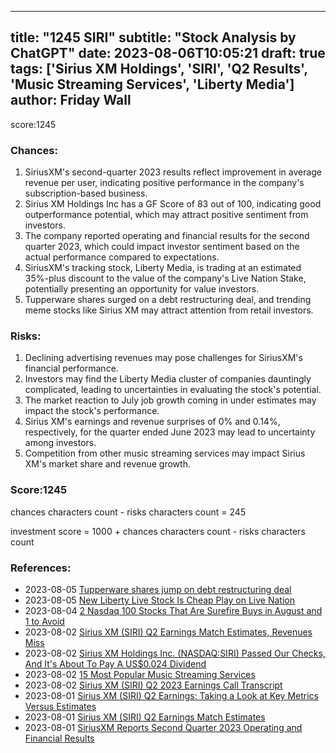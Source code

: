 
---
title: "1245 SIRI"
subtitle: "Stock Analysis by ChatGPT"
date: 2023-08-06T10:05:21
draft: true
tags: ['Sirius XM Holdings', 'SIRI', 'Q2 Results', 'Music Streaming Services', 'Liberty Media']
author: Friday Wall
---

score:1245
### Chances:
1. SiriusXM's second-quarter 2023 results reflect improvement in average revenue per user, indicating positive performance in the company's subscription-based business.
2. Sirius XM Holdings Inc has a GF Score of 83 out of 100, indicating good outperformance potential, which may attract positive sentiment from investors.
3. The company reported operating and financial results for the second quarter 2023, which could impact investor sentiment based on the actual performance compared to expectations.
4. SiriusXM's tracking stock, Liberty Media, is trading at an estimated 35%-plus discount to the value of the company's Live Nation Stake, potentially presenting an opportunity for value investors.
5. Tupperware shares surged on a debt restructuring deal, and trending meme stocks like Sirius XM may attract attention from retail investors.
### Risks:
1. Declining advertising revenues may pose challenges for SiriusXM's financial performance.
2. Investors may find the Liberty Media cluster of companies dauntingly complicated, leading to uncertainties in evaluating the stock's potential.
3. The market reaction to July job growth coming in under estimates may impact the stock's performance.
4. Sirius XM's earnings and revenue surprises of 0% and 0.14%, respectively, for the quarter ended June 2023 may lead to uncertainty among investors.
5. Competition from other music streaming services may impact Sirius XM's market share and revenue growth.
### Score:1245
chances characters count - risks characters count = 245

investment score = 1000 + chances characters count - risks characters count
### References:
- 2023-08-05 [Tupperware shares jump on debt restructuring deal](https://finance.yahoo.com/video/tupperware-shares-jump-debt-restructuring-195009365.html?.tsrc=rss)
- 2023-08-05 [New Liberty Live Stock Is Cheap Play on Live Nation](https://finance.yahoo.com/m/1950a288-146f-39c5-bfa4-5d7da1bbc70e/new-liberty-live-stock-is.html?.tsrc=rss)
- 2023-08-04 [2 Nasdaq 100 Stocks That Are Surefire Buys in August and 1 to Avoid](https://finance.yahoo.com/m/146664f1-05f7-3d84-9cd2-031b23c3853c/2-nasdaq-100-stocks-that-are.html?.tsrc=rss)
- 2023-08-02 [Sirius XM (SIRI) Q2 Earnings Match Estimates, Revenues Miss](https://finance.yahoo.com/news/sirius-xm-siri-q2-earnings-153300132.html?.tsrc=rss)
- 2023-08-02 [Sirius XM Holdings Inc. (NASDAQ:SIRI) Passed Our Checks, And It's About To Pay A US$0.024 Dividend](https://finance.yahoo.com/news/sirius-xm-holdings-inc-nasdaq-100154074.html?.tsrc=rss)
- 2023-08-02 [15 Most Popular Music Streaming Services](https://finance.yahoo.com/news/15-most-popular-music-streaming-213711428.html?.tsrc=rss)
- 2023-08-02 [Sirius XM (SIRI) Q2 2023 Earnings Call Transcript](https://finance.yahoo.com/m/04e8bc73-0fbf-3935-b4c7-11f7ab637756/sirius-xm-%28siri%29-q2-2023.html?.tsrc=rss)
- 2023-08-01 [Sirius XM (SIRI) Q2 Earnings: Taking a Look at Key Metrics Versus Estimates](https://finance.yahoo.com/news/sirius-xm-siri-q2-earnings-153005021.html?.tsrc=rss)
- 2023-08-01 [Sirius XM (SIRI) Q2 Earnings Match Estimates](https://finance.yahoo.com/news/sirius-xm-siri-q2-earnings-123510875.html?.tsrc=rss)
- 2023-08-01 [SiriusXM Reports Second Quarter 2023 Operating and Financial Results](https://finance.yahoo.com/news/siriusxm-reports-second-quarter-2023-110000681.html?.tsrc=rss)


                